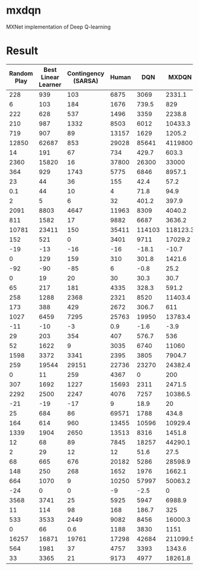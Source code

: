 # mxdqn
MXNet implementation of Deep Q-learning

# Result
| Random Play | Best Linear Learner | Contingency (SARSA) | Human | DQN    | MXDQN    | Normalized DQN (% Human) | Normalized MXDQN (% Human) |
|-------------|---------------------|---------------------|-------|--------|----------|--------------------------|----------------------------|
| 228         | 939                 | 103                 | 6875  | 3069   | 2331.1   | 43%                      | 32%                        |
| 6           | 103                 | 184                 | 1676  | 739.5  | 829      | 44%                      | 49%                        |
| 222         | 628                 | 537                 | 1496  | 3359   | 2238.8   | 246%                     | 158%                       |
| 210         | 987                 | 1332                | 8503  | 6012   | 10433.3  | 70%                      | 123%                       |
| 719         | 907                 | 89                  | 13157 | 1629   | 1205.2   | 7%                       | 4%                         |
| 12850       | 62687               | 853                 | 29028 | 85641  | 4119800  | 450%                     | 25386%                     |
| 14          | 191                 | 67                  | 734   | 429.7  | 603.3    | 58%                      | 82%                        |
| 2360        | 15820               | 16                  | 37800 | 26300  | 33000    | 68%                      | 86%                        |
| 364         | 929                 | 1743                | 5775  | 6846   | 8957.1   | 120%                     | 159%                       |
| 23          | 44                  | 36                  | 155   | 42.4   | 57.2     | 15%                      | 26%                        |
| 0.1         | 44                  | 10                  | 4     | 71.8   | 94.9     | 1708%                    | 2257%                      |
| 2           | 5                   | 6                   | 32    | 401.2  | 397.9    | 1327%                    | 1316%                      |
| 2091        | 8803                | 4647                | 11963 | 8309   | 4040.2   | 63%                      | 20%                        |
| 811         | 1582                | 17                  | 9882  | 6687   | 3636.2   | 65%                      | 31%                        |
| 10781       | 23411               | 150                 | 35411 | 114103 | 118123.3 | 420%                     | 436%                       |
| 152         | 521                 | 0                   | 3401  | 9711   | 17029.2  | 294%                     | 519%                       |
| -19         | -13                 | -16                 | -16   | -18.1  | -10.7    | 17%                      | 255%                       |
| 0           | 129                 | 159                 | 310   | 301.8  | 1421.6   | 98%                      | 459%                       |
| -92         | -90                 | -85                 | 6     | -0.8   | 25.2     | 94%                      | 120%                       |
| 0           | 19                  | 20                  | 30    | 30.3   | 30.7     | 102%                     | 104%                       |
| 65          | 217                 | 181                 | 4335  | 328.3  | 591.2    | 6%                       | 12%                        |
| 258         | 1288                | 2368                | 2321  | 8520   | 11403.4  | 400%                     | 540%                       |
| 173         | 388                 | 429                 | 2672  | 306.7  | 611      | 5%                       | 18%                        |
| 1027        | 6459                | 7295                | 25763 | 19950  | 13783.4  | 77%                      | 52%                        |
| -11         | -10                 | -3                  | 0.9   | -1.6   | -3.9     | 79%                      | 60%                        |
| 29          | 203                 | 354                 | 407   | 576.7  | 536      | 145%                     | 134%                       |
| 52          | 1622                | 9                   | 3035  | 6740   | 11060    | 224%                     | 369%                       |
| 1598        | 3372                | 3341                | 2395  | 3805   | 7904.7   | 277%                     | 791%                       |
| 259         | 19544               | 29151               | 22736 | 23270  | 24382.4  | 102%                     | 107%                       |
| 0           | 11                  | 259                 | 4367  | 0      | 200      | 0.0%                     | 5%                         |
| 307         | 1692                | 1227                | 15693 | 2311   | 2471.5   | 13%                      | 14%                        |
| 2292        | 2500                | 2247                | 4076  | 7257   | 10386.5  | 278%                     | 454%                       |
| -21         | -19                 | -17                 | 9     | 18.9   | 20       | 132%                     | 136%                       |
| 25          | 684                 | 86                  | 69571 | 1788   | 434.8    | 3%                       | 1%                         |
| 164         | 614                 | 960                 | 13455 | 10596  | 10929.4  | 79%                      | 81%                        |
| 1339        | 1904                | 2650                | 13513 | 8316   | 1451.8   | 57%                      | 1%                         |
| 12          | 68                  | 89                  | 7845  | 18257  | 44290.1  | 233%                     | 565%                       |
| 2           | 29                  | 12                  | 12    | 51.6   | 27.5     | 509%                     | 261%                       |
| 68          | 665                 | 676                 | 20182 | 5286   | 28598.9  | 26%                      | 142%                       |
| 148         | 250                 | 268                 | 1652  | 1976   | 1662.1   | 122%                     | 101%                       |
| 664         | 1070                | 9                   | 10250 | 57997  | 50063.2  | 598%                     | 515%                       |
| -24         | 0                   | 0                   | -9    | -2.5   | 0        | 143%                     | 160%                       |
| 3568        | 3741                | 25                  | 5925  | 5947   | 6988.9   | 101%                     | 145%                       |
| 11          | 114                 | 98                  | 168   | 186.7  | 325      | 112%                     | 201%                       |
| 533         | 3533                | 2449                | 9082  | 8456   | 16000.3  | 93%                      | 181%                       |
| 0           | 66                  | 0.6                 | 1188  | 3830   | 1151     | 32%                      | 97%                        |
| 16257       | 16871               | 19761               | 17298 | 42684  | 211099.5 | 2539%                    | 18717%                     |
| 564         | 1981                | 37                  | 4757  | 3393   | 1343.6   | 68%                      | 19%                        |
| 33          | 3365                | 21                  | 9173  | 4977   | 18261.8  | 54%                      | 199%                       |
